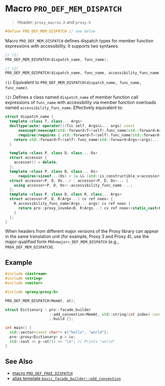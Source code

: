 # Macro `PRO_DEF_MEM_DISPATCH`

> Header: `proxy_macros.h` and `proxy.h`

```cpp
#define PRO_DEF_MEM_DISPATCH // see below
```

Macro `PRO_DEF_MEM_DISPATCH` defines dispatch types for member function expressions with accessibility. It supports two syntaxes:

```cpp
// (1)
PRO_DEF_MEM_DISPATCH(dispatch_name, func_name);

// (2)
PRO_DEF_MEM_DISPATCH(dispatch_name, func_name, accessibility_func_name);
```

`(1)` Equivalent to `PRO_DEF_MEM_DISPATCH(dispatch_name, func_name, func_name)`.

`(2)` Defines a class named `dispatch_name` of member function call expressions of `func_name` with accessibility via member function overloads named `accessibility_func_name`. Effectively equivalent to:

```cpp
struct dispatch_name {
  template <class T, class... Args>
  decltype(auto) operator()(T&& self, Args&&... args) const
      noexcept(noexcept(std::forward<T>(self).func_name(std::forward<Args>(args)...)))
      requires(requires { std::forward<T>(self).func_name(std::forward<Args>(args)...); }) {
    return std::forward<T>(self).func_name(std::forward<Args>(args)...);
  }

  template <class P, class D, class... Os>
  struct accessor {
    accessor() = delete;
  };
  template <class P, class D, class... Os>
      requires(sizeof...(Os) > 1u && (std::is_constructible_v<accessor<P, D, Os>> && ...))
  struct accessor<P, D, Os...> : accessor<P, D, Os>... {
    using accessor<P, D, Os>::accessibility_func_name ...;
  };
  template <class P, class D, class R, class... Args>
  struct accessor<P, D, R(Args...) cv ref noex> {
    R accessibility_func_name(Args... args) cv ref noex {
      return pro::proxy_invoke<D, R(Args...) cv ref noex>(static_cast<P cv <ref ? ref : &>>(*this), std::forward<Args>(args)...);
    }
  };
}
```

When headers from different major versions of the Proxy library can appear in the same translation unit (for example, Proxy 3 and Proxy 4), use the major-qualified form `PRO<major>_DEF_MEM_DISPATCH` (e.g., `PRO4_DEF_MEM_DISPATCH`).

## Example

```cpp
#include <iostream>
#include <string>
#include <vector>

#include <proxy/proxy.h>

PRO_DEF_MEM_DISPATCH(MemAt, at);

struct Dictionary : pro::facade_builder                                   //
                    ::add_convention<MemAt, std::string(int index) const> //
                    ::build {};

int main() {
  std::vector<const char*> v{"hello", "world"};
  pro::proxy<Dictionary> p = &v;
  std::cout << p->at(1) << "\n"; // Prints "world"
}
```

## See Also

- [macro `PRO_DEF_FREE_DISPATCH`](PRO_DEF_FREE_DISPATCH.md)
- [alias template `basic_facade_builder::add_convention`](basic_facade_builder/add_convention.md)
